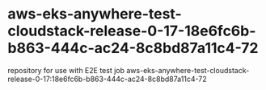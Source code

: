# aws-eks-anywhere-test-cloudstack-release-0-17-18e6fc6b-b863-444c-ac24-8c8bd87a11c4-72
repository for use with E2E test job aws-eks-anywhere-test-cloudstack-release-0-17:18e6fc6b-b863-444c-ac24-8c8bd87a11c4-72
